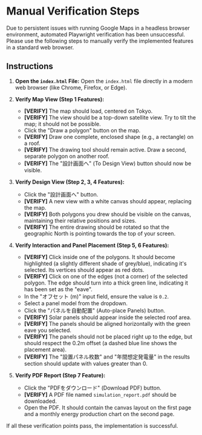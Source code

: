 # Manual Verification Steps

Due to persistent issues with running Google Maps in a headless browser environment, automated Playwright verification has been unsuccessful. Please use the following steps to manually verify the implemented features in a standard web browser.

## Instructions

1.  **Open the `index.html` File:** Open the `index.html` file directly in a modern web browser (like Chrome, Firefox, or Edge).

2.  **Verify Map View (Step 1 Features):**
    *   **[VERIFY]** The map should load, centered on Tokyo.
    *   **[VERIFY]** The view should be a top-down satellite view. Try to tilt the map; it should not be possible.
    *   Click the "Draw a polygon" button on the map.
    *   **[VERIFY]** Draw one complete, enclosed shape (e.g., a rectangle) on a roof.
    *   **[VERIFY]** The drawing tool should remain active. Draw a second, separate polygon on another roof.
    *   **[VERIFY]** The "設計画面へ" (To Design View) button should now be visible.

3.  **Verify Design View (Step 2, 3, 4 Features):**
    *   Click the "設計画面へ" button.
    *   **[VERIFY]** A new view with a white canvas should appear, replacing the map.
    *   **[VERIFY]** Both polygons you drew should be visible on the canvas, maintaining their relative positions and sizes.
    *   **[VERIFY]** The entire drawing should be rotated so that the geographic North is pointing towards the top of your screen.

4.  **Verify Interaction and Panel Placement (Step 5, 6 Features):**
    *   **[VERIFY]** Click inside one of the polygons. It should become highlighted (a slightly different shade of grey/blue), indicating it's selected. Its vertices should appear as red dots.
    *   **[VERIFY]** Click on one of the edges (not a corner) of the selected polygon. The edge should turn into a thick green line, indicating it has been set as the "eave".
    *   In the "オフセット (m)" input field, ensure the value is `0.2`.
    *   Select a panel model from the dropdown.
    *   Click the "パネルを自動配置" (Auto-place Panels) button.
    *   **[VERIFY]** Solar panels should appear inside the selected roof area.
    *   **[VERIFY]** The panels should be aligned horizontally with the green eave you selected.
    *   **[VERIFY]** The panels should not be placed right up to the edge, but should respect the 0.2m offset (a dashed blue line shows the placement area).
    *   **[VERIFY]** The "設置パネル枚数" and "年間想定発電量" in the results section should update with values greater than 0.

5.  **Verify PDF Report (Step 7 Feature):**
    *   Click the "PDFをダウンロード" (Download PDF) button.
    *   **[VERIFY]** A PDF file named `simulation_report.pdf` should be downloaded.
    *   Open the PDF. It should contain the canvas layout on the first page and a monthly energy production chart on the second page.

If all these verification points pass, the implementation is successful.